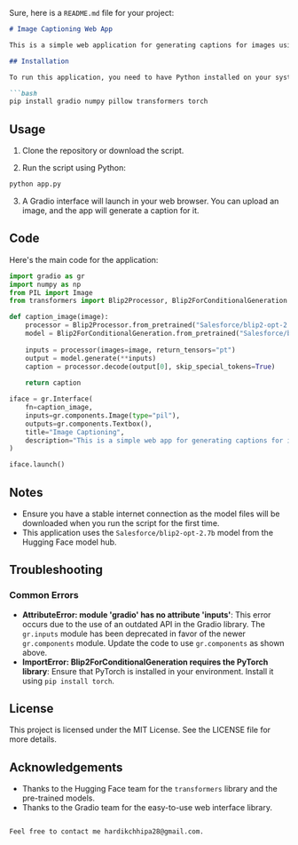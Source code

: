 Sure, here is a `README.md` file for your project:

```markdown
# Image Captioning Web App

This is a simple web application for generating captions for images using a pre-trained model. The application is built using Gradio for the web interface and the `transformers` library for the image captioning model.

## Installation

To run this application, you need to have Python installed on your system. Then, install the required libraries using pip:

```bash
pip install gradio numpy pillow transformers torch
```

## Usage

1. Clone the repository or download the script.

2. Run the script using Python:

```bash
python app.py
```

3. A Gradio interface will launch in your web browser. You can upload an image, and the app will generate a caption for it.

## Code

Here's the main code for the application:

```python
import gradio as gr
import numpy as np
from PIL import Image
from transformers import Blip2Processor, Blip2ForConditionalGeneration

def caption_image(image):
    processor = Blip2Processor.from_pretrained("Salesforce/blip2-opt-2.7b")
    model = Blip2ForConditionalGeneration.from_pretrained("Salesforce/blip2-opt-2.7b")
    
    inputs = processor(images=image, return_tensors="pt")
    output = model.generate(**inputs)
    caption = processor.decode(output[0], skip_special_tokens=True)
    
    return caption

iface = gr.Interface(
    fn=caption_image, 
    inputs=gr.components.Image(type="pil"), 
    outputs=gr.components.Textbox(),
    title="Image Captioning",
    description="This is a simple web app for generating captions for images using a trained model."
)

iface.launch()
```

## Notes

- Ensure you have a stable internet connection as the model files will be downloaded when you run the script for the first time.
- This application uses the `Salesforce/blip2-opt-2.7b` model from the Hugging Face model hub.

## Troubleshooting

### Common Errors

- **AttributeError: module 'gradio' has no attribute 'inputs'**: This error occurs due to the use of an outdated API in the Gradio library. The `gr.inputs` module has been deprecated in favor of the newer `gr.components` module. Update the code to use `gr.components` as shown above.
- **ImportError: Blip2ForConditionalGeneration requires the PyTorch library**: Ensure that PyTorch is installed in your environment. Install it using `pip install torch`.

## License

This project is licensed under the MIT License. See the LICENSE file for more details.

## Acknowledgements

- Thanks to the Hugging Face team for the `transformers` library and the pre-trained models.
- Thanks to the Gradio team for the easy-to-use web interface library.

```

Feel free to contact me hardikchhipa28@gmail.com.
